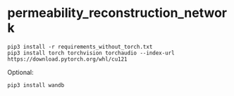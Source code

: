 # permeability_reconstruction_network
```console
pip3 install -r requirements_without_torch.txt
pip3 install torch torchvision torchaudio --index-url https://download.pytorch.org/whl/cu121
```
Optional:
```console
pip3 install wandb 
```
